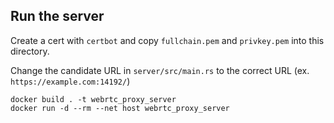 ## Run the server

Create a cert with `certbot` and copy `fullchain.pem` and `privkey.pem` into this directory.

Change the candidate URL in `server/src/main.rs` to the correct URL (ex. `https://example.com:14192/`)

```
docker build . -t webrtc_proxy_server
docker run -d --rm --net host webrtc_proxy_server
```
